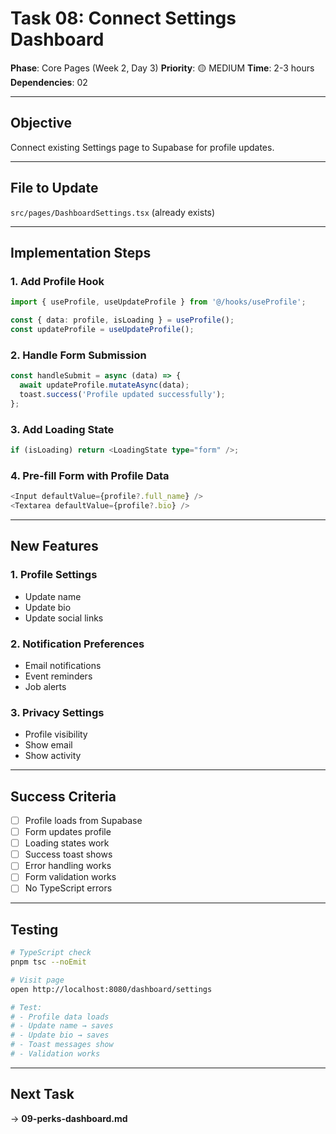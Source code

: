 # Task 08: Connect Settings Dashboard

**Phase**: Core Pages (Week 2, Day 3)
**Priority**: 🟡 MEDIUM
**Time**: 2-3 hours
**Dependencies**: 02

---

## Objective

Connect existing Settings page to Supabase for profile updates.

---

## File to Update

`src/pages/DashboardSettings.tsx` (already exists)

---

## Implementation Steps

### 1. Add Profile Hook

```typescript
import { useProfile, useUpdateProfile } from '@/hooks/useProfile';

const { data: profile, isLoading } = useProfile();
const updateProfile = useUpdateProfile();
```

### 2. Handle Form Submission

```typescript
const handleSubmit = async (data) => {
  await updateProfile.mutateAsync(data);
  toast.success('Profile updated successfully');
};
```

### 3. Add Loading State

```typescript
if (isLoading) return <LoadingState type="form" />;
```

### 4. Pre-fill Form with Profile Data

```typescript
<Input defaultValue={profile?.full_name} />
<Textarea defaultValue={profile?.bio} />
```

---

## New Features

### 1. Profile Settings
- Update name
- Update bio
- Update social links

### 2. Notification Preferences
- Email notifications
- Event reminders
- Job alerts

### 3. Privacy Settings
- Profile visibility
- Show email
- Show activity

---

## Success Criteria

- [ ] Profile loads from Supabase
- [ ] Form updates profile
- [ ] Loading states work
- [ ] Success toast shows
- [ ] Error handling works
- [ ] Form validation works
- [ ] No TypeScript errors

---

## Testing

```bash
# TypeScript check
pnpm tsc --noEmit

# Visit page
open http://localhost:8080/dashboard/settings

# Test:
# - Profile data loads
# - Update name → saves
# - Update bio → saves
# - Toast messages show
# - Validation works
```

---

## Next Task

→ **09-perks-dashboard.md**
